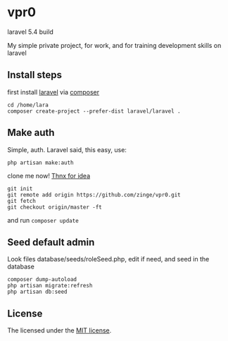 # vpr0
laravel 5.4 build

My simple private project, for work, and for training development skills on laravel
## Install steps
first install [laravel](https://laravel.com) via [composer](http://getcomposer.org/)
```
cd /home/lara
composer create-project --prefer-dist laravel/laravel .
```
## Make auth
Simple, auth. Laravel said, this easy, use:
```
php artisan make:auth
```

clone me now! [Thnx for idea](http://stackoverflow.com/questions/5377960/whats-the-best-practice-to-git-clone-into-an-existing-folder)
```
git init
git remote add origin https://github.com/zinge/vpr0.git
git fetch
git checkout origin/master -ft
```
and run `composer update`

## Seed default admin
Look files database/seeds/roleSeed.php, edit if need, and seed in the database
```
composer dump-autoload
php artisan migrate:refresh
php artisan db:seed
```

## License
The licensed under the [MIT license](http://opensource.org/licenses/MIT).
